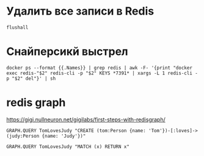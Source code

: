 # Удалить все записи в Redis

```flushall```


# Снайперсикй выстрел

```docker ps --format {{.Names}} | grep redis | awk -F- '{print "docker exec redis-"$2" redis-cli -p "$2" KEYS *7391* | xargs -L 1 redis-cli -p "$2" del"}' | sh```

# redis graph

https://gigi.nullneuron.net/gigilabs/first-steps-with-redisgraph/

```	
GRAPH.QUERY TomLovesJudy "CREATE (tom:Person {name: 'Tom'})-[:loves]->(judy:Person {name: 'Judy'})"

GRAPH.QUERY TomLovesJudy "MATCH (x) RETURN x"
```
